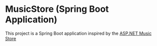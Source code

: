 MusicStore (Spring Boot Application)
=============================

This project is a Spring Boot application inspired by the [ASP.NET Music Store](https://docs.microsoft.com/en-us/aspnet/mvc/overview/older-versions/mvc-music-store/)